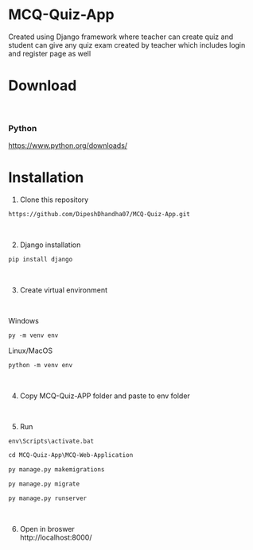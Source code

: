 # MCQ-Quiz-App

Created using Django framework where teacher can create quiz and student can give any quiz exam created by teacher which includes login and register page as well 

# Download
<br>

### Python

https://www.python.org/downloads/
<br>

# Installation

1. Clone this repository

```html
https://github.com/DipeshDhandha07/MCQ-Quiz-App.git
```

<br>

2. Django installation

```html
pip install django
```
<br>


3. Create virtual environment

<br>

Windows
```html
py -m venv env 
```
Linux/MacOS
```html
python -m venv env 
```
<br>

4. Copy MCQ-Quiz-APP folder and paste to env folder

<br>

5. Run

```html
env\Scripts\activate.bat
```

```html
cd MCQ-Quiz-App\MCQ-Web-Application
```

```html
py manage.py makemigrations
```

```html
py manage.py migrate
```

```html
py manage.py runserver
```

<br>

6. Open in broswer<br>
http://localhost:8000/ 
